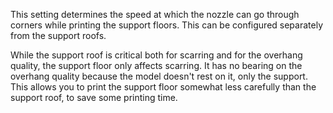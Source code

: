 This setting determines the speed at which the nozzle can go through corners while printing the support floors. This can be configured separately from the support roofs.

While the support roof is critical both for scarring and for the overhang quality, the support floor only affects scarring. It has no bearing on the overhang quality because the model doesn't rest on it, only the support. This allows you to print the support floor somewhat less carefully than the support roof, to save some printing time.